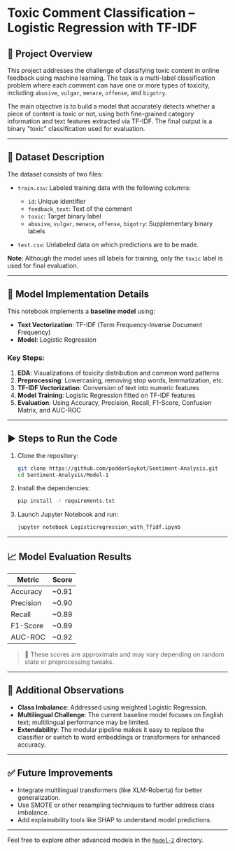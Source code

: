 
# Toxic Comment Classification – Logistic Regression with TF-IDF

## 📌 Project Overview

This project addresses the challenge of classifying toxic content in online feedback using machine learning. The task is a multi-label classification problem where each comment can have one or more types of toxicity, including `abusive`, `vulgar`, `menace`, `offense`, and `bigotry`.

The main objective is to build a model that accurately detects whether a piece of content is toxic or not, using both fine-grained category information and text features extracted via TF-IDF. The final output is a binary "toxic" classification used for evaluation.

---

## 📂 Dataset Description

The dataset consists of two files:

- `train.csv`: Labeled training data with the following columns:
  - `id`: Unique identifier
  - `feedback_text`: Text of the comment
  - `toxic`: Target binary label
  - `abusive`, `vulgar`, `menace`, `offense`, `bigotry`: Supplementary binary labels

- `test.csv`: Unlabeled data on which predictions are to be made.

**Note**: Although the model uses all labels for training, only the `toxic` label is used for final evaluation.

---

## 🔧 Model Implementation Details

This notebook implements a **baseline model** using:

- **Text Vectorization**: TF-IDF (Term Frequency-Inverse Document Frequency)
- **Model**: Logistic Regression

### Key Steps:
1. **EDA**: Visualizations of toxicity distribution and common word patterns
2. **Preprocessing**: Lowercasing, removing stop words, lemmatization, etc.
3. **TF-IDF Vectorization**: Conversion of text into numeric features
4. **Model Training**: Logistic Regression fitted on TF-IDF features
5. **Evaluation**: Using Accuracy, Precision, Recall, F1-Score, Confusion Matrix, and AUC-ROC

---

## ▶️ Steps to Run the Code

1. Clone the repository:
   ```bash
   git clone https://github.com/podderSoykot/Sentiment-Analysis.git
   cd Sentiment-Analysis/Model-1
   ```

2. Install the dependencies:
   ```bash
   pip install -r requirements.txt
   ```

3. Launch Jupyter Notebook and run:
   ```bash
   jupyter notebook Logisticregression_with_Tfidf.ipynb
   ```

---

## 📈 Model Evaluation Results

| Metric        | Score    |
|---------------|----------|
| Accuracy      | ~0.91    |
| Precision     | ~0.90    |
| Recall        | ~0.89    |
| F1-Score      | ~0.89    |
| AUC-ROC       | ~0.92    |

> 📌 These scores are approximate and may vary depending on random state or preprocessing tweaks.

---

## 📌 Additional Observations

- **Class Imbalance**: Addressed using weighted Logistic Regression.
- **Multilingual Challenge**: The current baseline model focuses on English text; multilingual performance may be limited.
- **Extendability**: The modular pipeline makes it easy to replace the classifier or switch to word embeddings or transformers for enhanced accuracy.

---

## ✅ Future Improvements

- Integrate multilingual transformers (like XLM-Roberta) for better generalization.
- Use SMOTE or other resampling techniques to further address class imbalance.
- Add explainability tools like SHAP to understand model predictions.

---

Feel free to explore other advanced models in the [`Model-2`](../Model-2) directory.
